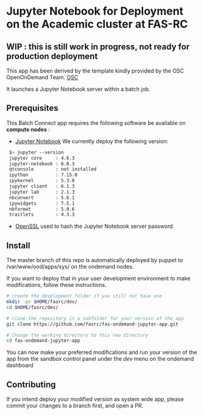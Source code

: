 # Jupyter Notebook for Deployment on the Academic cluster at FAS-RC

## WIP : this is still work in progress, not ready for production deployment 

This app has been derived by the template kindly provided by the OSC OpenOnDemand
Team. [OSC](https://github.com/OSC/bc_example_jupyter)

It launches a Jupyter Notebook server within a batch job.

## Prerequisites
This Batch Connect app requires the following software be available on **compute nodes** :

- [Jupyter Notebook](http://jupyter.readthedocs.io/en/latest/) We currently deploy the following version:
```sh
 $> jupyter --version
 jupyter core     : 4.6.3
 jupyter-notebook : 6.0.3
 qtconsole        : not installed
 ipython          : 7.15.0
 ipykernel        : 5.3.0
 jupyter client   : 6.1.3
 jupyter lab      : 2.1.3
 nbconvert        : 5.6.1
 ipywidgets       : 7.5.1
 nbformat         : 5.0.6
 traitlets        : 4.3.3
```

- [OpenSSL](https://www.openssl.org/) used to hash the Jupyter Notebook server password 

## Install

The master branch of this repo is automatically deployed by puppet to /var/www/ood/apps/sys/ on the ondemand nodes.

If you want to deploy that in your user development environment to make modifications, follow these instructions. 

```sh
# create the development folder if you still not have one
mkdir -pv $HOME/fasrc/dev/
cd $HOME/fasrc/dev/

# clone the repository in a subfolder for your version of the app
git clone https://github.com/fasrc/fas-ondemand-jupyter-app.git

# Change the working directory to this new directory
cd fas-ondemand-jupyter-app
```
You can now make your preferred modifications and run your version of the app from the sandbox control panel under the
*dev* menu on the ondemand dashboard

## Contributing

If you intend deploy your modified version as system wide app, please commit your changes to a branch first, and open a PR.
